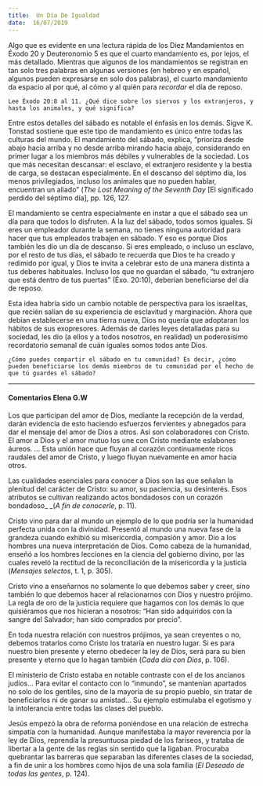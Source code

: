 ```yaml
---
title:  Un Día De Igualdad
date:  16/07/2019
---
```


Algo que es evidente en una lectura rápida de los Diez Mandamientos en Éxodo 20 y Deuteronomio 5 es que el cuarto mandamiento es, por lejos, el más detallado. Mientras que algunos de los mandamientos se registran en tan solo tres palabras en algunas versiones (en hebreo y en español, algunos pueden expresarse en solo dos palabras), el cuarto mandamiento da espacio al por qué, al cómo y al quién para _recordar_ el día de reposo.

`Lee Éxodo 20:8 al 11. ¿Qué dice sobre los siervos y los extranjeros, y hasta los animales, y qué significa?`

Entre estos detalles del sábado es notable el énfasis en los demás. Sigve K. Tonstad sostiene que este tipo de mandamiento es único entre todas las culturas del mundo. El mandamiento del sábado, explica, “prioriza desde abajo hacia arriba y no desde arriba mirando hacia abajo, considerando en primer lugar a los miembros más débiles y vulnerables de la sociedad. Los que más necesitan descansar: el esclavo, el extranjero residente y la bestia de carga, se destacan especialmente. En el descanso del séptimo día, los menos privilegiados, incluso los animales que no pueden hablar, encuentran un aliado” (_The Lost Meaning of the Seventh Day_ [El significado perdido del séptimo día], pp. 126, 127.

El mandamiento se centra especialmente en instar a que el sábado sea un día para que todos lo disfruten. A la luz del sábado, todos somos iguales. Si eres un empleador durante la semana, no tienes ninguna autoridad para hacer que tus empleados trabajen en sábado. Y eso es porque Dios también les dio un día de descanso. Si eres empleado, o incluso un esclavo, por el resto de tus días, el sábado te recuerda que Dios te ha creado y redimido por igual, y Dios te invita a celebrar esto de una manera distinta a tus deberes habituales. Incluso los que no guardan el sábado, “tu extranjero que está dentro de tus puertas” (Éxo. 20:10), deberían beneficiarse del día de reposo.

Esta idea habría sido un cambio notable de perspectiva para los israelitas, que recién salían de su experiencia de esclavitud y marginación. Ahora que debían establecerse en una tierra nueva, Dios no quería que adoptaran los hábitos de sus exopresores. Además de darles leyes detalladas para su sociedad, les dio (a ellos y a todos nosotros, en realidad) un poderosísimo recordatorio semanal de cuán iguales somos todos ante Dios.

`¿Cómo puedes compartir el sábado en tu comunidad? Es decir, ¿cómo pueden beneficiarse los demás miembros de tu comunidad por el hecho de que tú guardes el sábado?`

---

#### Comentarios Elena G.W

Los que participan del amor de Dios, mediante la recepción de la verdad, darán evidencia de esto haciendo esfuerzos fervientes y abnegados para dar el mensaje del amor de Dios a otros. Así son colaboradores con Cristo. El amor a Dios y el amor mutuo los une con Cristo mediante eslabones áureos. … Esta unión hace que fluyan al corazón continuamente ricos raudales del amor de Cristo, y luego fluyan nuevamente en amor hacia otros.

Las cualidades esenciales para conocer a Dios son las que señalan la plenitud del carácter de Cristo: su amor, su paciencia, su desinterés. Esos atributos se cultivan realizando actos bondadosos con un corazón bondadoso_ _(_A fin de conocerle_, p. 11).

Cristo vino para dar al mundo un ejemplo de lo que podría ser la humanidad perfecta unida con la divinidad. Presentó al mundo una nueva fase de la grandeza cuando exhibió su misericordia, compasión y amor. Dio a los hombres una nueva interpretación de Dios. Como cabeza de la humanidad, enseñó a los hombres lecciones en la ciencia del gobierno divino, por las cuales reveló la rectitud de la reconciliación de la misericordia y la justicia (_Mensajes selectos_, t. 1, p. 305).

Cristo vino a enseñarnos no solamente lo que debemos saber y creer, sino también lo que debemos hacer al relacionarnos con Dios y nuestro prójimo. La regla de oro de la justicia requiere que hagamos con los demás lo que quisiéramos que nos hicieran a nosotros: “Han sido adquiridos con la sangre del Salvador; han sido comprados por precio”.

En toda nuestra relación con nuestros prójimos, ya sean creyentes o no, debemos tratarlos como Cristo los trataría en nuestro lugar. Si es para nuestro bien presente y eterno obedecer la ley de Dios, será para su bien presente y eterno que lo hagan también (_Cada día con Dios_, p. 106).

El ministerio de Cristo estaba en notable contraste con el de los ancianos judíos… Para evitar el contacto con lo “inmundo”, se mantenían apartados no solo de los gentiles, sino de la mayoría de su propio pueblo, sin tratar de beneficiarlos ni de ganar su amistad… Su ejemplo estimulaba el egotismo y la intolerancia entre todas las clases del pueblo.

Jesús empezó la obra de reforma poniéndose en una relación de estrecha simpatía con la humanidad. Aunque manifestaba la mayor reverencia por la ley de Dios, reprendía la presuntuosa piedad de los fariseos, y trataba de libertar a la gente de las reglas sin sentido que la ligaban. Procuraba quebrantar las barreras que separaban las diferentes clases de la sociedad, a fin de unir a los hombres como hijos de una sola familia (_El Deseado de todas las gentes_, p. 124).